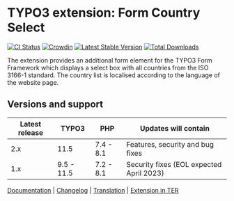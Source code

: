 # TYPO3 extension: Form Country Select

[![CI Status](https://github.com/brotkrueml/form-country-select/workflows/CI/badge.svg?branch=main)](https://github.com/brotkrueml/form-country-select/actions?query=workflow%3ACI)
[![Crowdin](https://badges.crowdin.net/typo3-extension-formcountryselect/localized.svg)](https://crowdin.com/project/typo3-extension-formcountryselect)
[![Latest Stable Version](https://img.shields.io/packagist/v/brotkrueml/form-country-select.svg?label=stable)](https://packagist.org/packages/brotkrueml/form-country-select)
[![Total Downloads](https://img.shields.io/packagist/dt/brotkrueml/form-country-select.svg)](https://packagist.org/packages/brotkrueml/form-country-select)

The extension provides an additional form element for the TYPO3 Form
Framework which displays a select box with all countries from the ISO
3166-1 standard. The country list is localised according to the language
of the website page.

## Versions and support

| Latest release | TYPO3      | PHP       | Updates will contain                     |
|----------------|------------|-----------|------------------------------------------|
| 2.x            | 11.5       | 7.4 - 8.1 | Features, security and bug fixes         |
| 1.x            | 9.5 - 11.5 | 7.2 - 8.1 | Security fixes (EOL expected April 2023) |

[Documentation](https://docs.typo3.org/p/brotkrueml/form-country-select/main/en-us/) |
[Changelog](https://github.com/brotkrueml/form-country-select/blob/main/CHANGELOG.md) |
[Translation](https://crowdin.com/project/typo3-extension-formcountryselect) |
[Extension in TER](https://extensions.typo3.org/extension/form_country_select/)
